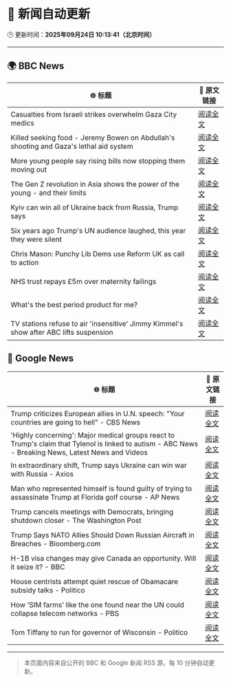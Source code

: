 # 🧠 新闻自动更新

🕒 更新时间：**2025年09月24日 10:13:41（北京时间）**

---

## 🌍 BBC News

| 🌐 标题 | 🔗 原文链接 |
|--------|-------------|
| Casualties from Israeli strikes overwhelm Gaza City medics | [阅读全文](https://www.bbc.com/news/articles/cgknzk46kz6o?at_medium=RSS&at_campaign=rss) |
| Killed seeking food - Jeremy Bowen on Abdullah's shooting and Gaza's lethal aid system | [阅读全文](https://www.bbc.com/news/articles/c75qr0gk0yqo?at_medium=RSS&at_campaign=rss) |
| More young people say rising bills now stopping them moving out | [阅读全文](https://www.bbc.com/news/articles/cq65m95gqdjo?at_medium=RSS&at_campaign=rss) |
| The Gen Z revolution in Asia shows the power of the young - and their limits | [阅读全文](https://www.bbc.com/news/articles/cn4ljv39em7o?at_medium=RSS&at_campaign=rss) |
| Kyiv can win all of Ukraine back from Russia, Trump says | [阅读全文](https://www.bbc.com/news/articles/c07vm35rryeo?at_medium=RSS&at_campaign=rss) |
| Six years ago Trump's UN audience laughed, this year they were silent | [阅读全文](https://www.bbc.com/news/articles/c179p4wvz29o?at_medium=RSS&at_campaign=rss) |
| Chris Mason: Punchy Lib Dems use Reform UK as call to action | [阅读全文](https://www.bbc.com/news/articles/cvg97gq8230o?at_medium=RSS&at_campaign=rss) |
| NHS trust repays £5m over maternity failings | [阅读全文](https://www.bbc.com/news/articles/czrp1282grvo?at_medium=RSS&at_campaign=rss) |
| What's the best period product for me? | [阅读全文](https://www.bbc.com/news/articles/cgl1z3jxy56o?at_medium=RSS&at_campaign=rss) |
| TV stations refuse to air 'insensitive' Jimmy Kimmel's show after ABC lifts suspension | [阅读全文](https://www.bbc.com/news/articles/cy4j0zldevyo?at_medium=RSS&at_campaign=rss) |

## 📰 Google News

| 🌐 标题 | 🔗 原文链接 |
|--------|-------------|
| Trump criticizes European allies in U.N. speech: "Your countries are going to hell" - CBS News | [阅读全文](https://news.google.com/rss/articles/CBMikAFBVV95cUxQaklBM2NSTFhDS2xZeWk0QVkxU1VJRGxLNVh2NU1tM2tOTTBnb1dpYk1EWFV3SkhNb19WZWllNWIweGJwTTJseTBHQUlVLVlKYXpUcEZKM20yM3BCTVRfNXphdVcyc3pUdkxZMVY3d1FlMHpleHpyVEFLWjFpY2pyNlpIZ1NkZkIxRERTZGhQdFjSAZYBQVVfeXFMTUkydXp1Xy1sM2VPcFZ2Ni0wVGdDam9lczZ4OGQ2UHM3bG5nN09pbFhEQk5ObjM0M2JsWU9tRWVxQkhlSGNqRnJCaHh1TUVwOEhzbHY2QjZtb3F4NnpDNzcxWjZILVZxakhNNnNkdEVMUHpoNU5GUmJBNFlpOElVMmlYUHhqa3F3SEdTTTVDWTUxaElDVEt3?oc=5) |
| 'Highly concerning': Major medical groups react to Trump's claim that Tylenol is linked to autism - ABC News - Breaking News, Latest News and Videos | [阅读全文](https://news.google.com/rss/articles/CBMipgFBVV95cUxQdll4YUVKejR3WEFoXzFKNFlhZ2tNUEprY3l0NEJCZnN6Y29vbU5EMXRNQm9vUWdkR0NFZHFsSVdDbDJ5MGV4cU4xVzRVeUhBbmE1WUZOVEhNR2k4QWpmejFqendVd29aMlhfTUNRVmJ2ZjZ3UmxIZnQ3dVZlcGl3TTlKQVZQQ2U2RzlnTExhTzRrZGQ0SGZGem1aSUdfOC05aGwxb0Jn0gGrAUFVX3lxTE1CWFR1SWdBS3d1UGFZdlFvZlFxalNkUkxIcEh4Qml3Wkt4RFVfMWEzQlRQU254SER2ZjM1S0hRNm5RRU0wNkViNkxpRGRsdWkybEpPb3VwZlJMSWlGaC1LNkNhcDFWc2hUeHhYQkJQMTR3R0d1V251TzczVWp1eUpMUnZDb2dpMmxFcWdxVjRWWkdnanlJMXcySkZQdUI2QlpfdTVXTzFoUmlfdw?oc=5) |
| In extraordinary shift, Trump says Ukraine can win war with Russia - Axios | [阅读全文](https://news.google.com/rss/articles/CBMiekFVX3lxTE9ISERQbzZDaV96TXlsaXZ6NG1keUdBMnU2OTY2Rmw0SHVpdWxBZUoySUszSF9XWmFmSEdTYXdLMVRDM3p1RENCSjJyX1RQdkxQNjV3OTNnTW5EZEFSdUZxQU5UU0c1bERMSTJBd3REQlJxLW9mWWswbm1n?oc=5) |
| Man who represented himself is found guilty of trying to assassinate Trump at Florida golf course - AP News | [阅读全文](https://news.google.com/rss/articles/CBMiigFBVV95cUxQdTdmX2dPN1FZdnFVVEtETHQ5UDJkbUxxRTdPbnR2RWlNRUlSSVR0bmdhb1R0UWE1eXNJZ2pKUlBkZ1IwWThnV2hQNnpVQWg5M0Fvb3dlS0pxcGZldk5KTmZlV2hLak9wdklxa0F1RVhPX01sRUdNUXFBQVkyQTlhQnhVcTRkOG5WeWc?oc=5) |
| Trump cancels meetings with Democrats, bringing shutdown closer - The Washington Post | [阅读全文](https://news.google.com/rss/articles/CBMilgFBVV95cUxNTGQtUkpaa0kwUG9uYk5icGd2elZJc0gxQU96TFRwMWJjNm5UM2xlSU9jMGl0MDlpOVFDdm9rdnpIWEduYWlQMHlPWFozNTZBS0h4V2Y1MzQ5X05VLUVaWXFZRnBQbWlld3ZuYTZSOTdzV1NjdURvaUFGSWo3WFI3UmI4NFJGX3NWVWpZQnZ3TUFSR2hDbkE?oc=5) |
| Trump Says NATO Allies Should Down Russian Aircraft in Breaches - Bloomberg.com | [阅读全文](https://news.google.com/rss/articles/CBMitAFBVV95cUxPTUlaR2pqMkw2WGkxZEJGSmptSGl3RDRNVjYyM05uLXdKbk1BRlhhR0JsUnFFeWRudUV5TzZJcm51MElZOHdwQ2haeE4zQ3NyaU5mWGZ2ZzdaTmNDSDNZTkVocFpjWW9RZzV2bWRXdFhCV1VtRUNTQzRsbnhNVEJWQ0pPVXpWNmkycHdKNTFaNGhqQTJrU2J5RU05OXFWcWh1dWxQbjUzRDBlSldmUFQ2d2JRSmc?oc=5) |
| H-1B visa changes may give Canada an opportunity. Will it seize it? - BBC | [阅读全文](https://news.google.com/rss/articles/CBMiWkFVX3lxTE8xUU9TaFpKRFhodWtNME5XdjRYWjZSMHhuOUdNSkQ0YjY3b2xQcTlDNmtuajJ6RVdpSHZyVUE4RDJNS2hwZWdwYlQtTm9mTWcycFpiNk51bnl6UdIBX0FVX3lxTFBZWWVVUDVEQzNnc1RJaTcxU0ZHNjVueF94bWVad1hub1RoWlNIRGZjWnZ4bUhEOXdodGNDb2Zwd2NJZnU1TkwzbzNPdDdRbjg4WjNKX1llbGNqR25mSDVz?oc=5) |
| House centrists attempt quiet rescue of Obamacare subsidy talks - Politico | [阅读全文](https://news.google.com/rss/articles/CBMijgFBVV95cUxOR3daMVI2Vjk1R3R1VVJXWjQ3MHZRTkFjN0lfU2dESlBPdVZncUx5TUp2bHhHaVptTHdSYjFCa2haSDdmOWdvUl96cnRoWDZ6bHdNNnU2TnFNMVpsZ0JucklRVkNMWFJUTTJ5NExiNHlvTHlsZElzM3JNMjBjY3BLWUVuaUhBR3hvMVRoUjh3?oc=5) |
| How ‘SIM farms’ like the one found near the UN could collapse telecom networks - PBS | [阅读全文](https://news.google.com/rss/articles/CBMisgFBVV95cUxQUG1oVUFaVExfd2MyMnpFaUY3cm1hRlNiTFc2ZDdsZWxxT1E0elh1ZS14ZjBNWHhOaE9mMW5Da2FlQVdNaEJrZkkza014blFFbExkdWNRTHJWV0RZd3c4QThZcjhLUmtmaHBzWUxDaDZVTGFQUTl3SDZGRktDc012TGNTQVBEaFRYYVR2TTRHRno5em8xSFA0cmp5WmZ1c0ZsMV8zSmlaVWpaUGU3R3drOHJ3?oc=5) |
| Tom Tiffany to run for governor of Wisconsin - Politico | [阅读全文](https://news.google.com/rss/articles/CBMihwFBVV95cUxOWnVlUXZJeGRlejc2bG5wWE13aUp6NkVvU3d1T05lODJpeWZSbnp4Z05DMHhleTY0NlRpaEhkNjRSeC1URVRXZl92REw2eTYtWWRhMU5zVk13Y0FRamZUaWlFajRucFJqaVNhY3BDVDlXUW1KVE5qVG5oMENQSE1lNVRMQWk1aTA?oc=5) |

---
> 本页面内容来自公开的 BBC 和 Google 新闻 RSS 源，每 10 分钟自动更新。